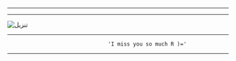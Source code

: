 _________________________________________________________________________________________________
_________________________________________________________________________________________________
![تنزيل](https://github.com/user-attachments/assets/f90cb22a-10b4-4d04-8005-18732c4ae3be)
_________________________________________________________________________________________________
                                    'I miss you so much R )='
_________________________________________________________________________________________________

